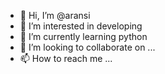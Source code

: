 - 👋 Hi, I’m @aransi
- 👀 I’m interested in developing 
- 🌱 I’m currently learning python
- 💞️ I’m looking to collaborate on ...
- 📫 How to reach me ...

<!---
aransi/aransi is a ✨ special ✨ repository because its `README.md` (this file) appears on your GitHub profile.
You can click the Preview link to take a look at your changes.
--->
